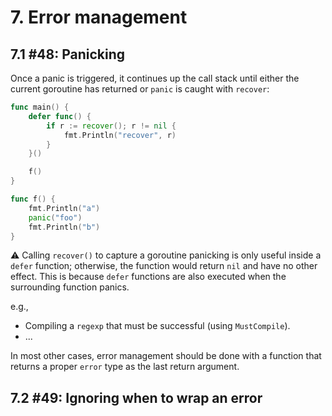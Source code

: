 # 7. Error management

## 7.1 #48: Panicking

Once a panic is triggered, it continues up the call stack until either the current goroutine has returned or `panic` is caught with `recover`:

```go
func main() {
    defer func() {
        if r := recover(); r != nil {
            fmt.Println("recover", r)
        }
    }()

    f()
}

func f() {
    fmt.Println("a")
    panic("foo")
    fmt.Println("b")
}
```

⚠️ Calling `recover()` to capture a goroutine panicking is only useful inside a `defer` function; otherwise, the function would return `nil` and have no other effect. This is because `defer` functions are also executed when the surrounding function panics.

e.g.,

- Compiling a `regexp` that must be successful (using `MustCompile`).
- ...

In most other cases, error management should be done with a function that returns a proper `error` type as the last return argument.

## 7.2 #49: Ignoring when to wrap an error
